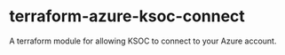 # terraform-azure-ksoc-connect
A terraform module for allowing KSOC to connect to your Azure account.
